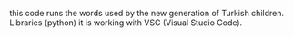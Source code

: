 this code runs the words used by the new generation of Turkish children. Libraries (python) it is working with VSC (Visual Studio Code).
